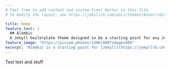 ```yaml
---
# Feel free to add content and custom Front Matter to this file.
# To modify the layout, see https://jekyllrb.com/docs/themes/#overriding-theme-defaults

title: Home
feature_text: |
  ## Alembic
  A Jekyll boilerplate theme designed to be a starting point for any Jekyll website
feature_image: "https://picsum.photos/1300/400?image=989"
excerpt: "Alembic is a starting point for [Jekyll](https://jekyllrb.com/) projects. Rather than starting from scratch, this boilerplate is designed to get the ball rolling immediately. Install it, configure it, tweak it, push it."
---
```

Test text and stuff
